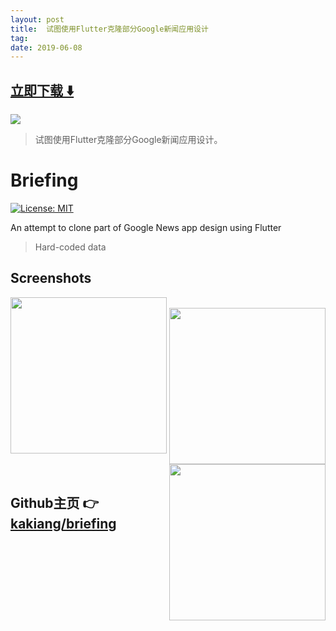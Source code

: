 ```yaml
---
layout: post
title:  试图使用Flutter克隆部分Google新闻应用设计
tag: 
date: 2019-06-08
---
```


 


## [立即下载 ️⬇️ ](https://codeload.github.com/kakiang/briefing/zip/master) 


 
![](https://flutterawesome.com/content/images/2019/06/Briefing.jpg)
 
>
> 试图使用Flutter克隆部分Google新闻应用设计。
>

 
# Briefing

[![License: MIT](https://img.shields.io/badge/License-MIT-yellow.svg)](https://opensource.org/licenses/MIT)

An attempt to clone part of Google News app design using Flutter

> Hard-coded data

## Screenshots
<div background-color="grey">
    <p align="center">
      <img align="left" src="screenshots/ui_main_list.jpg" width="250"/>
    &nbsp;
      <img src="https://raw.githubusercontent.com/kakiang/briefing/master/screenshots/ui_bottomsheet.jpg" width="250"/>
    &nbsp;
      <img align="right" src="screenshots/ui_list.jpg" width="250"/>
    </p>
</div>

## Github主页 👉[kakiang/briefing](http://github.com/kakiang/briefing)